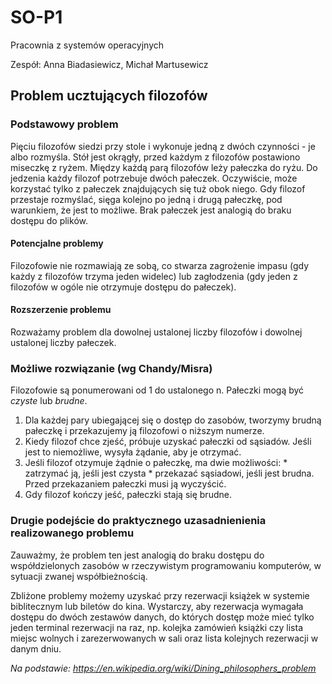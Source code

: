 # SO-P1
Pracownia z systemów operacyjnych

Zespół: Anna Biadasiewicz, Michał Martusewicz


## Problem ucztujących filozofów

### Podstawowy problem
  Pięciu filozofów siedzi przy stole i wykonuje jedną z dwóch czynności - je albo rozmyśla. Stół jest okrągły, przed każdym z filozofów postawiono miseczkę z ryżem. Między każdą parą filozofów leży pałeczka do ryżu. Do jedzenia każdy filozof potrzebuje dwóch pałeczek. Oczywiście, może korzystać tylko z pałeczek znajdujących się tuż obok niego. Gdy filozof przestaje rozmyślać, sięga kolejno po jedną i drugą pałeczkę, pod warunkiem, że jest to możliwe.
  Brak pałeczek jest analogią do braku dostępu do plików.

#### Potencjalne problemy
Filozofowie nie rozmawiają ze sobą, co stwarza zagrożenie impasu (gdy każdy z filozofów trzyma jeden widelec) lub zagłodzenia (gdy jeden z filozofów w ogóle nie otrzymuje dostępu do pałeczek).

#### Rozszerzenie problemu
Rozważamy problem dla dowolnej ustalonej liczby filozofów i dowolnej ustalonej liczby pałeczek.

### Możliwe rozwiązanie (wg Chandy/Misra)
Filozofowie są ponumerowani od 1 do ustalonego n. Pałeczki mogą być *czyste* lub *brudne*.
  1. Dla każdej pary ubiegającej się o dostęp do zasobów, tworzymy brudną pałeczkę i przekazujemy ją filozofowi o niższym numerze.
  2. Kiedy filozof chce zjeść, próbuje uzyskać pałeczki od sąsiadów. Jeśli jest to niemożliwe, wysyła żądanie, aby je otrzymać.
  3. Jeśli filozof otzymuje żądnie o pałeczkę, ma dwie możliwości:
    * zatrzymać ją, jeśli jest czysta
    * przekazać sąsiadowi, jeśli jest brudna. Przed przekazaniem pałeczki musi ją wyczyścić.
  4. Gdy filozof kończy jeść, pałeczki stają się brudne.

### Drugie podejście do praktycznego uzasadnienienia realizowanego problemu
Zauważmy, że problem ten jest analogią do braku dostępu do współdzielonych zasobów w rzeczywistym programowaniu komputerów, w sytuacji zwanej współbieżnością.

Zbliżone problemy możemy uzyskać przy rezerwacji książek w systemie biblitecznym lub biletów do kina. Wystarczy, aby rezerwacja wymagała dostępu do dwóch zestawów danych, do których dostęp może mieć tylko jeden terminal rezerwacji na raz, np. kolejka zamówień książki czy lista miejsc wolnych i zarezerwowanych w sali oraz lista kolejnych rezerwacji w danym dniu.

*Na podstawie: https://en.wikipedia.org/wiki/Dining_philosophers_problem*
